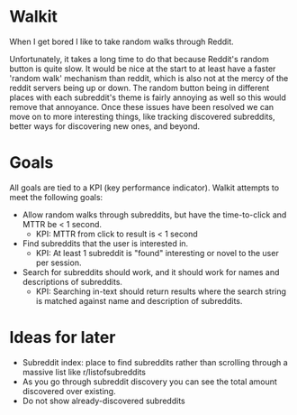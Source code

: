 # Walkit

When I get bored I like to take random walks through Reddit. 

Unfortunately, it takes a long time to do that because Reddit's random button is quite slow. It would be nice at the start to at least have a faster 'random walk' mechanism than reddit, which is also not at the mercy of the reddit servers being up or down. The random button being in different places with each subreddit's theme is fairly annoying as well so this would remove that annoyance. Once these issues have been resolved we can move on to more interesting things, like tracking discovered subreddits, better ways for discovering new ones, and beyond.

# Goals

All goals are tied to a KPI (key performance indicator). Walkit attempts to meet the following goals:

* Allow random walks through subreddits, but have the time-to-click and MTTR be < 1 second.
  * KPI: MTTR from click to result is < 1 second
* Find subreddits that the user is interested in.
  * KPI: At least 1 subreddit is "found" interesting or novel to the user per session.
* Search for subreddits should work, and it should work for names and descriptions of subreddits.
  * KPI: Searching in-text should return results where the search string is matched against name and description of subreddits.

# Ideas for later

* Subreddit index: place to find subreddits rather than scrolling through a massive list like r/listofsubreddits
* As you go through subreddit discovery you can see the total amount discovered over existing.
* Do not show already-discovered subreddits


